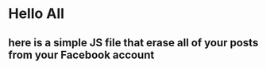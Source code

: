 <html>
  <head>
  </head>
  <body>
<h1>Hello All </h1>
<h2> here is a simple  JS file that erase all of your posts  from your  Facebook account </h2>    
  </body>
</html>
